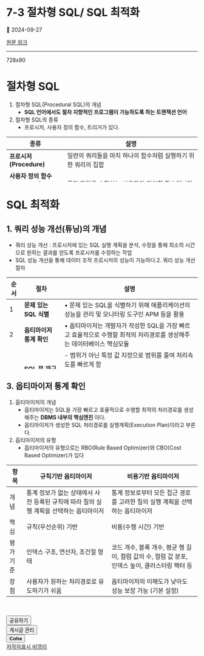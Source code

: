 # 7-3 절차형 SQL/ SQL 최적화

📅 2024-09-27

[원문 링크](https://code-chy.tistory.com/163)

---

<div class="area_view" id="article-view">
 <!-- System - START -->
 <div class="revenue_unit_wrap">
  <div class="revenue_unit_item adfit">
   <div class="revenue_unit_info">
    728x90
   </div>
   <ins class="kakao_ad_area" data-ad-height="90px" data-ad-unit="DAN-nP21vcNIK4cPjSVz" data-ad-width="728px" style="display: none;">
   </ins>
   <script async="async" src="//t1.daumcdn.net/kas/static/ba.min.js" type="text/javascript">
   </script>
  </div>
 </div>
 <!-- System - END -->
 <div class="contents_style">
  <h1>
   절차형 SQL
  </h1>
  <ol data-ke-list-type="decimal" style="list-style-type: decimal;">
   <li>
    절차형 SQL(Procedural SQL)의 개념
    <ul data-ke-list-type="disc" style="list-style-type: disc;">
     <li>
      <b>
       SQL 언어에서도 절차 지향적인 프로그램이 가능하도록 하는 트랜잭션 언어
      </b>
     </li>
    </ul>
   </li>
   <li>
    절차형 SQL의 종류
    <ul data-ke-list-type="disc" style="list-style-type: disc;">
     <li>
      프로시저, 사용자 정의 함수, 트리거가 있다.
     </li>
    </ul>
   </li>
  </ol>
  <table data-ke-align="alignLeft" style="height: 118px;">
   <thead>
    <tr style="height: 21px;">
     <th style="height: 21px; width: 184px;">
      종류
     </th>
     <th style="height: 21px; width: 670px;">
      설명
     </th>
    </tr>
   </thead>
   <tbody>
    <tr style="height: 20px;">
     <td style="height: 20px; width: 184px;">
      <b>
       프로시저(Procedure)
      </b>
     </td>
     <td style="height: 20px; width: 670px;">
      일련의 쿼리들을 마치 하나의 함수처럼 실행하기 위한 쿼리의 집합
     </td>
    </tr>
    <tr style="height: 37px;">
     <td style="height: 37px; width: 184px;">
      <b>
       사용자 정의 함수
       <br/>
       (User-Defined Function)
      </b>
     </td>
     <td style="height: 37px; width: 670px;">
      특정 작업을 수행하는 사용자가 정의한 함수입니다.
     </td>
    </tr>
    <tr style="height: 40px;">
     <td style="height: 40px; width: 184px;">
      <b>
       트리거(Trigger)
      </b>
     </td>
     <td style="height: 40px; width: 670px;">
      데이터베이스 시스템에 삽입, 갱신, 삭제 등의
      <b>
       이벤트가 발생
      </b>
      할 때마다
      <b>
       관련 작업이 자동으로 수행되는 절차형 SQL
      </b>
     </td>
    </tr>
   </tbody>
  </table>
  <h1>
   SQL 최적화
  </h1>
  <h2 data-ke-size="size26">
   1. 쿼리 성능 개선(튜닝)의 개념
  </h2>
  <ul data-ke-list-type="disc" style="list-style-type: disc;">
   <li>
    쿼리 성능 개선 : 프로시저에 있는 SQL 실행 계획을 분석, 수정을 통해 최소의 시간으로 원하는 결과를 얻도록 프로시저를 수정하는 작업
   </li>
   <li>
    SQL 성능 개선을 통해 데이터 조작 프로시저의 성능이 가능하다.2. 쿼리 성능 개선 절차
   </li>
  </ul>
  <table data-ke-align="alignLeft" style="height: 241px;">
   <thead>
    <tr style="height: 21px;">
     <th style="width: 32px; height: 21px;">
      순서
     </th>
     <th style="width: 155px; height: 21px;">
      절차
     </th>
     <th style="width: 665px; height: 21px;">
      설명
     </th>
    </tr>
   </thead>
   <tbody>
    <tr style="height: 40px;">
     <td style="width: 32px; height: 40px;">
      1
     </td>
     <td style="width: 155px; height: 40px;">
      <b>
       문제 있는 SQL 식별
      </b>
     </td>
     <td style="width: 665px; height: 40px;">
      • 문제 있는 SQL을 식별하기 위해 애플리케이션의 성능을 관리 및 모니터링 도구인 APM 등을 활용
     </td>
    </tr>
    <tr style="height: 40px;">
     <td style="width: 32px; height: 40px;">
      2
     </td>
     <td style="width: 155px; height: 40px;">
      <b>
       옵티마이저 통계 확인
      </b>
     </td>
     <td style="width: 665px; height: 40px;">
      • 옵티마이저는 개발자가 작성한 SQL을 가장 빠르고 효율적으로 수행할 최적의 처리경로를 생성해주는 데이터베이스 핵심모듈
     </td>
    </tr>
    <tr style="height: 60px;">
     <td style="width: 32px; height: 60px;">
      3
     </td>
     <td style="width: 155px; height: 60px;">
      <b>
       SQL 문 재구성
      </b>
     </td>
     <td style="width: 665px; height: 60px;">
      - 범위가 아닌 특정 값 지정으로 범위를 줄여 처리속도를 빠르게 함
      <br/>
      • 옵티마이저가 비정상적인 실행계획을 수립할 경우, 힌트(Hint)로서 옵티마이저의 접근 경로 및 조인(Join) 순서를 제어
     </td>
    </tr>
    <tr style="height: 40px;">
     <td style="width: 32px; height: 40px;">
      4
     </td>
     <td style="width: 155px; height: 40px;">
      <b>
       인덱스 재구성
      </b>
     </td>
     <td style="width: 665px; height: 40px;">
      • 성능에 중요한 액세스 경로를 고려하여 인덱스(Index) 생성
      <br/>
      • 실행계획을 검토하여 기존 인덱스의 열 순서를 변경/추가
     </td>
    </tr>
    <tr style="height: 40px;">
     <td style="width: 32px; height: 40px;">
      5
     </td>
     <td style="width: 155px; height: 40px;">
      <b>
       실행계획 유지관리
      </b>
     </td>
     <td style="width: 665px; height: 40px;">
      데이터베이스 버전 업그레이드, 데이터 전환 등 시스템 환경의 변경 사항 발생 시에도 실행계획이 유지되고 있는지 관리
     </td>
    </tr>
   </tbody>
  </table>
  <h2 data-ke-size="size26">
   3. 옵티마이저 통계 확인
  </h2>
  <ol data-ke-list-type="decimal" style="list-style-type: decimal;">
   <li>
    옵티마이저의 개념
    <ul data-ke-list-type="disc" style="list-style-type: disc;">
     <li>
      옵티마이저는 SQL을 가장 빠르고 효율적으로 수행할 최적의 처리경로를 생성해주는
      <b>
       DBMS 내부의 핵심엔진
      </b>
      이다.
     </li>
     <li>
      옵티마이저가 생성한 SQL 처리경로를 실행계획(Execution Plan)이라고 부른다.
     </li>
    </ul>
   </li>
   <li>
    옵티마이저의 유형
    <ul data-ke-list-type="disc" style="list-style-type: disc;">
     <li>
      옵티마이저의 유형으로는 RBO(Rule Based Optimizer)와 CBO(Cost Based Optimizer)가 있다
     </li>
    </ul>
   </li>
  </ol>
  <table data-ke-align="alignLeft">
   <thead>
    <tr>
     <th>
      항목
     </th>
     <th>
      규칙기반 옵티마이저
     </th>
     <th>
      비용기반 옵티마이저
     </th>
    </tr>
   </thead>
   <tbody>
    <tr>
     <td>
      개념
     </td>
     <td>
      통계 정보가 없는 상태에서 사전 등록된 규칙에 따라 질의 실행 계획을 선택하는 옵티마이저
     </td>
     <td>
      통계 정보로부터 모든 접근 경로를 고려한 질의 실행 계획을 선택하는 옵티마이저
     </td>
    </tr>
    <tr>
     <td>
      핵심
     </td>
     <td>
      규칙(우선순위) 기반
     </td>
     <td>
      비용(수행 시간) 기반
     </td>
    </tr>
    <tr>
     <td>
      평가기준
     </td>
     <td>
      인덱스 구조, 연산자, 조건절 형태
     </td>
     <td>
      코드 개수, 블록 개수, 평균 행 길이, 컬럼 값의 수, 컬럼 값 분포, 인덱스 높이, 클러스터링 팩터 등
     </td>
    </tr>
    <tr>
     <td>
      장점
     </td>
     <td>
      사용자가 원하는 처리경로로 유도하기가 쉬움
     </td>
     <td>
      옵티마이저의 이해도가 낮아도 성능 보장 가능 (기본 설정)
     </td>
    </tr>
   </tbody>
  </table>
 </div>
 <!-- System - START -->
 <!-- System - END -->
 <script async="" crossorigin="anonymous" onerror="changeAdsenseToAdfit()" src="https://pagead2.googlesyndication.com/pagead/js/adsbygoogle.js?client=ca-pub-9527582522912841">
 </script>
 <!-- inventory -->
 <ins class="adsbygoogle" data-ad-adfit-unit="DAN-HCZEy0KQLPMGnGuC" data-ad-client="ca-pub-9527582522912841" data-ad-format="auto" data-ad-slot="4947159016" data-ad-type="inventory" data-full-width-responsive="true" style="margin:50px 0; display:block">
 </ins>
 <script id="adsense_script">
  (adsbygoogle = window.adsbygoogle || []).push({});
 </script>
 <script>
  if(window.ObserveAdsenseUnfilledState !== undefined){ ObserveAdsenseUnfilledState(); }
 </script>
 <div class="container_postbtn #post_button_group">
  <div class="postbtn_like">
   <script>
    window.ReactionButtonType = 'reaction';
window.ReactionApiUrl = '//code-chy.tistory.com/reaction';
window.ReactionReqBody = {
    entryId: 163
}
   </script>
   <div class="wrap_btn" data-tistory-react-app="Reaction" id="reaction-163">
   </div>
   <div class="wrap_btn wrap_btn_share">
    <button aria-expanded="false" class="btn_post sns_btn btn_share" data-blog-title="Cohe" data-description="절차형 SQL절차형 SQL(Procedural SQL)의 개념SQL 언어에서도 절차 지향적인 프로그램이 가능하도록 하는 트랜잭션 언어절차형 SQL의 종류프로시저, 사용자 정의 함수, 트리거가 있다.종류설명프로시저(Procedure)일련의 쿼리들을 마치 하나의 함수처럼 실행하기 위한 쿼리의 집합사용자 정의 함수 (User-Defined Function)특정 작업을 수행하는 사용자가 정의한 함수입니다.트리거(Trigger)데이터베이스 시스템에 삽입, 갱신, 삭제 등의 이벤트가 발생할 때마다 관련 작업이 자동으로 수행되는 절차형 SQLSQL 최적화1. 쿼리 성능 개선(튜닝)의 개념쿼리 성능 개선 : 프로시저에 있는 SQL 실행 계획을 분석, 수정을 통해 최소의 시간으로 원하는 결과를 얻도록 프로시저를 수정하는.." data-pc-url="https://code-chy.tistory.com/163" data-profile-image="https://tistory1.daumcdn.net/tistory/5646409/attach/8bf562b73e38446a9f0bb065fc30f867" data-profile-name="코헤0121" data-relative-pc-url="/163" data-thumbnail-url="https://t1.daumcdn.net/tistory_admin/static/images/openGraph/opengraph.png" data-title="7-3 절차형 SQL/ SQL 최적화" type="button">
     <span class="ico_postbtn ico_share">
      공유하기
     </span>
    </button>
    <div class="layer_post" id="tistorySnsLayer">
    </div>
   </div>
   <div class="wrap_btn wrap_btn_etc" data-category-visibility="public" data-entry-id="163" data-entry-visibility="public">
    <button aria-expanded="false" class="btn_post btn_etc2" type="button">
     <span class="ico_postbtn ico_etc">
      게시글 관리
     </span>
    </button>
    <div class="layer_post" id="tistoryEtcLayer">
    </div>
   </div>
  </div>
  <button class="btn_menu_toolbar btn_subscription #subscribe" data-blog-id="5646409" data-device="web_pc" data-tiara-action-name="구독 버튼_클릭" data-url="https://code-chy.tistory.com/163" type="button">
   <em class="txt_state">
   </em>
   <strong class="txt_tool_id">
    Cohe
   </strong>
   <span class="img_common_tistory ico_check_type1">
   </span>
  </button>
  <div class="postbtn_ccl" data-ccl-derive="1" data-ccl-type="6">
   <a class="link_ccl" href="https://creativecommons.org/licenses/by-nc/4.0/deed.ko" rel="license" target="_blank">
    <span class="bundle_ccl">
     <span class="ico_postbtn ico_ccl1">
      저작자표시
     </span>
     <span class="ico_postbtn ico_ccl2">
      비영리
     </span>
    </span>
   </a>
  </div>
  <!--
            <rdf:RDF xmlns="https://web.resource.org/cc/" xmlns:dc="https://purl.org/dc/elements/1.1/" xmlns:rdf="https://www.w3.org/1999/02/22-rdf-syntax-ns#">
                <Work rdf:about="">
                    <license rdf:resource="https://creativecommons.org/licenses/by-nc/4.0/deed.ko" />
                </Work>
                <License rdf:about="https://creativecommons.org/licenses/by-nc/4.0/deed.ko">
                    <permits rdf:resource="https://web.resource.org/cc/Reproduction"/>
                    <permits rdf:resource="https://web.resource.org/cc/Distribution"/>
                    <requires rdf:resource="https://web.resource.org/cc/Notice"/>
                    <requires rdf:resource="https://web.resource.org/cc/Attribution"/>
                    <permits rdf:resource="https://web.resource.org/cc/DerivativeWorks"/>
<prohibits rdf:resource="https://web.resource.org/cc/CommercialUse"/>

                </License>
            </rdf:RDF>
            -->
  <div data-tistory-react-app="SupportButton">
  </div>
 </div>
 <!-- PostListinCategory - START -->
 <!-- PostListinCategory - END -->
</div>

